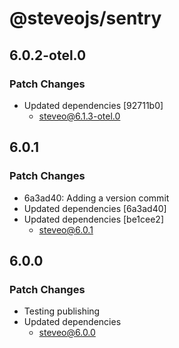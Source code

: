 # @steveojs/sentry

## 6.0.2-otel.0

### Patch Changes

- Updated dependencies [92711b0]
  - steveo@6.1.3-otel.0

## 6.0.1

### Patch Changes

- 6a3ad40: Adding a version commit
- Updated dependencies [6a3ad40]
- Updated dependencies [be1cee2]
  - steveo@6.0.1

## 6.0.0

### Patch Changes

- Testing publishing
- Updated dependencies
  - steveo@6.0.0
